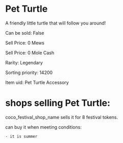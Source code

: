# Pet Turtle

A friendly little turtle that will follow you around!

Can be sold: False

Sell Price: 0 Mews

Sell Price: 0 Mole Cash

Rarity: Legendary

Sorting priority: 14200

Item uid: Pet Turtle Accessory

# shops selling Pet Turtle:

coco_festival_shop_name sells it for 8 festival tokens.

  can buy it when meeting conditions: 

    - it is summer